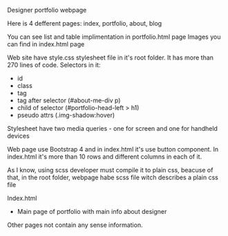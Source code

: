 Designer portfolio webpage

Here is 4 defferent pages: index, portfolio, about, blog

You can see list and table implimentation in portfolio.html page
Images  you can find in index.html page

Web site have style.css stylesheet file in it's root folder. It has more than 270 lines of code. 
Selectors in it:
 - id
 - class
 - tag
 - tag after selector (#about-me-div p)
 - child of selector (#portfolio-head-left > h1)
 - pseudo attrs (.img-shadow:hover)

Stylesheet have two media queries - one for screen and one for handheld devices

Web page use Bootstrap 4 and in index.html it's use button component.
In index.html it's more than 10 rows and different columns in each of it.

As I know, using scss developer must compile it to plain css, beacuse of that, in the root folder, 
webpage habe scss file witch describes a plain css file

Index.html
- Main page of portfolio with main info about designer

Other pages not contain any sense information. 

